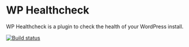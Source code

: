 # WP Healthcheck

WP Healthcheck is a plugin to check the health of your WordPress install.

[![Build status](https://gitlab.com/wp-healthcheck/wp-healthcheck/badges/develop/build.svg)](https://gitlab.com/wp-healthcheck/wp-healthcheck/pipelines)
